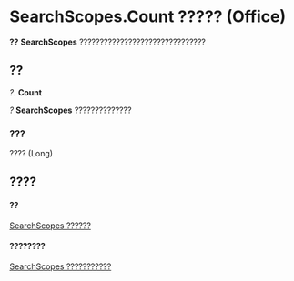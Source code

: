 
# SearchScopes.Count ????? (Office)

 **??** **SearchScopes** ???????????????????????????????


## ??

 _?_. **Count**

 _?_ **SearchScopes** ??????????????


### ???

???? (Long)


## ????


#### ??


[SearchScopes ??????](ec42a522-13f3-319b-9453-a5b78c61e74c.md)
#### ????????


[SearchScopes ???????????](http://msdn.microsoft.com/library/2e4ad88b-25ba-02d1-b7ea-d850db076357%28Office.15%29.aspx)